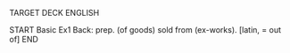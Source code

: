 TARGET DECK
ENGLISH

START
Basic
Ex1
Back: prep. (of goods) sold from (ex-works). [latin, = out of]
END
